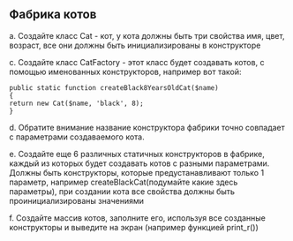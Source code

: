 ## Фабрика котов

a. Создайте класс Cat - кот, у кота должны быть три свойства имя, цвет, возраст, все они должны
быть инициализированы в конструкторе

c. Создайте класс CatFactory - этот класс будет создавать котов, с помощью именованных
конструкторов, например вот такой:

```
public static function createBlack8YearsOldCat($name)
{
return new Cat($name, 'black', 8);
}
```

d. Обратите внимание название конструктора фабрики точно совпадает с параметрами создаваемого
кота.

e. Создайте еще 6 различных статичных конструкторов в фабрике, каждый из которых будет
создавать котов с разными параметрами. Должны быть конструкторы, которые
предустанавливают только 1 параметр, например createBlackCat(подумайте какие здесь
параметры), при создании кота все свойства должны быть проинициализированы значениями

f. Создайте массив котов, заполните его, используя все созданные конструкторы и выведите на
экран (например функцией print_r())
